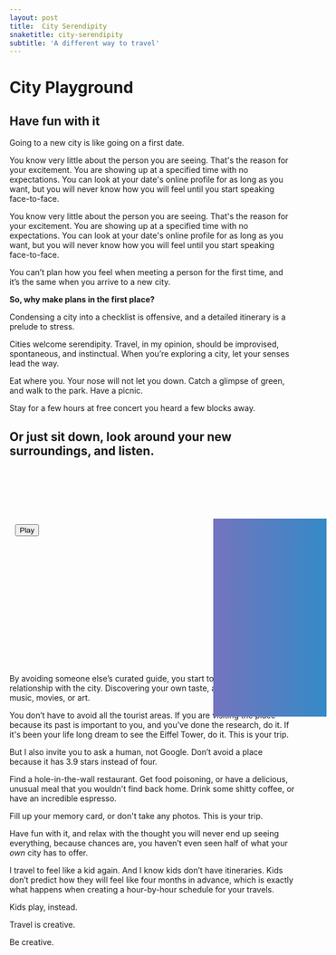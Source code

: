 ```yaml
---
layout: post
title:  City Serendipity
snaketitle: city-serendipity
subtitle: 'A different way to travel'
---
```

<canvas id='canvas' class="grab-cursor"></canvas>
<h1>City Playground</h1>
<h2 class="mb-5">Have fun with it</h2>

Going to a new city is like going on a first date.

You know very little about the person you are seeing. That's the reason for your excitement. You are showing up at a specified time with no expectations. You can look at your date's online profile for as long as you want, but you will never know how you will feel until you start speaking face-to-face. 

You know very little about the person you are seeing. That's the reason for your excitement. You are showing up at a specified time with no expectations. You can look at your date's online profile for as long as you want, but you will never know how you will feel until you start speaking face-to-face. 


You can’t plan how you feel when meeting a person for the first time, and it’s the same when you arrive to a new city.


**So, why make plans in the first place?**


Condensing a city into a checklist is offensive, and a detailed itinerary is a prelude to stress. 


Cities welcome serendipity. Travel, in my opinion, should be improvised, spontaneous, and instinctual.  When you’re exploring a city, let your senses lead the way.

Eat where you. Your nose will not let you down.
Catch a glimpse of green, and walk to the park. Have a picnic.

Stay for a few hours at free concert you heard a few blocks away. 

## **Or just sit down, look around your new surroundings, and listen.**


<style>
#sounds {
  /* float: right; */
  height: 350px;
  position: relative;
  max-width:900px;
  /* width: 250px; */
  /* margin-right: -10px; */
  margin: 0 auto;
  left: 60px;
  clear: both;
  /* border: 30px solid white; */
}

.sounds--img {
    /* opacity: 0.2; */
    transition: all 0.5s ease-in-out;
}
.sounds--img.active {
    opacity: 1;
}

.sounds--img:nth-child(2) {
  position: absolute;
  
  height: 400px;
  width: 300px;
  background: linear-gradient(to right, #ec6f66, #f3a183);
  animation-delay: 0s;
  background-image: url('assets/articles/city-serendipity/img/street.jpg');
      background-size: cover;

}

.sounds--img.active:nth-child(2) {
    transform: translate(0, -20px);
}
.sounds--img:nth-child(3) {
  position: absolute;
  height: 350px;
  width: 200px;
  background: linear-gradient(to right, #7474bf, #348ac7);
  transform: translate(300px, 90px);
background-size: cover;
}

.sounds--img.active:nth-child(3) {
   transform: translate(270px, 45px);
}

.sounds--img:nth-child(4) {
  position: absolute;
  height: 250px;
  width: 250px;
  background: linear-gradient(to right, #283048, #4CAF50);
  transform: translate(560px, -180px);
      background-size: cover;
    background-position: 80% center;
  background-image: url('assets/articles/city-serendipity/img/park.jpg')

}


.sounds--img.active:nth-child(4) {
  transform: translate(560px, -150px);
}



@keyframes move {
  from { opacity: 0.2 }
  to   { opacity: 1; }
}

#sounds--btn {
    position: absolute;
    top:100px;
    left:-50px;
}

</style>

 <div id="sounds">
    <button data-playing="false" id="sounds--btn">Play</button>
    <div class="sounds--img"></div>
    <div class="sounds--img"></div>
    <div class="sounds--img"></div>
    <audio class="sounds--audio" src="assets/articles/city-serendipity/mp3/street.mp3" type="audio/mpeg"></audio>
    <audio class="sounds--audio" src="assets/articles/city-serendipity/mp3/cafe.mp3" type="audio/mpeg"></audio>
    <audio class="sounds--audio" src="assets/articles/city-serendipity/mp3/park.mp3" type="audio/mpeg"></audio>
</div>


By avoiding someone else’s curated guide, you start to create your own relationship with the city. Discovering your own taste, as you would with music, movies, or art. 

You don’t have to avoid all the tourist areas. If you are visiting the place because its past is important to you, and you’ve done the research, do it. If it's been your life long dream to see the Eiffel Tower, do it. This is your trip. 

But I also invite you to ask a human, not Google. Don’t avoid a place because it has 3.9 stars instead of four.

Find a hole-in-the-wall restaurant. Get food poisoning, or have a delicious, unusual meal that you wouldn't find back home.
Drink some shitty coffee, or have an incredible espresso.

Fill up your memory card, or don't take any photos.
This is your trip.

Have fun with it, and relax with the thought you will never end up seeing everything, because chances are, you haven’t even seen half of what your *own* city has to offer.

I travel to feel like a kid again. And I know kids don’t have itineraries. 
Kids don’t predict how they will feel like four months in advance, which is exactly what happens when creating a hour-by-hour schedule for your travels.

Kids play, instead.

<div id="dice"></div>

Travel is creative.

Be creative.














